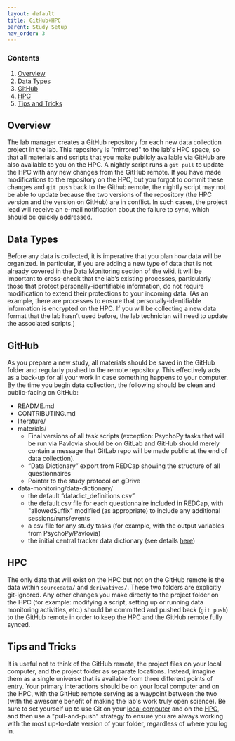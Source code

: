 ```yaml
---
layout: default
title: GitHub+HPC
parent: Study Setup
nav_order: 3
---
```


### Contents
1. [Overview](#overview)
2. [Data Types](#data-types)
3. [GitHub](#github)
4. [HPC](#hpc)
5. [Tips and Tricks](#tips-and-tricks)



## Overview
The lab manager creates a GitHub repository for each new data collection project in the lab. This repository is "mirrored" to the lab's HPC space, so that all materials and scripts that you make publicly available via GitHub are also available to you on the HPC. A nightly script runs a `git pull` to update the HPC with any new changes from the GitHub remote. If you have made modifications to the repository on the HPC, but you forgot to commit these changes and `git push` back to the Github remote, the nightly script may not be able to update because the two versions of the repository (the HPC version and the version on GitHub) are in conflict. In such cases, the project lead will receive an e-mail notification about the failure to sync, which should be quickly addressed.


## Data Types
Before any data is collected, it is imperative that you plan how data will be organized.  In particular, if you are adding a new type of data that is not already covered in the [Data Monitoring](https://ndclab.github.io/wiki/docs/etiquette/data-monitoring.html) section of the wiki, it will be important to cross-check that the lab’s existing processes, particularly those that protect personally-identifiable information, do not require modification to extend their protections to your incoming data.  (As an example, there are processes to ensure that personally-identifiable information is encrypted on the HPC.  If you will be collecting a new data format that the lab hasn’t used before, the lab technician will need to update the associated scripts.)


## GitHub
As you prepare a new study, all materials should be saved in the GitHub folder and regularly pushed to the remote repository.  This effectively acts as a back-up for all your work in case something happens to your computer.  By the time you begin data collection, the following should be clean and public-facing on GitHub:
- README.md
- CONTRIBUTING.md
- literature/
- materials/
     - Final versions of all task scripts (exception: PsychoPy tasks that will be run via Pavlovia should be on GitLab and GitHub should merely contain a message that GitLab repo will be made public at the end of data collection).
    - “Data Dictionary” export from REDCap showing the structure of all questionnaires
    - Pointer to the study protocol on gDrive
- data-monitoring/data-dictionary/
    - the default “datadict_definitions.csv”
    - the default csv file for each questionnaire included in REDCap, with "allowedSuffix" modified (as appropriate) to include any additional sessions/runs/events
    - a csv file for any study tasks (for example, with the output variables from PsychoPy/Pavlovia)
    - the initial central tracker data dictionary (see details [here](https://ndclab.github.io/wiki/docs/etiquette/data-monitoring.html#central-tracker)) 


## HPC
The only data that will exist on the HPC but not on the GitHub remote is the data within `sourcedata/` and `derivatives/`. These two folders are explicitly git-ignored. Any other changes you make directly to the project folder on the HPC (for example: modifying a script, setting up or running data monitoring activities, etc.) should be committed and pushed back (`git push`) to the GitHub remote in order to keep the HPC and the GitHub remote fully synced.


## Tips and Tricks
It is useful not to think of the GitHub remote, the project files on your local computer, and the project folder as separate locations. Instead, imagine them as a single universe that is available from three different points of entry. Your primary interactions should be on your local computer and on the HPC, with the GitHub remote serving as a waypoint between the two (with the awesome benefit of making the lab's work truly open science). Be sure to set yourself up to use Git on your [local computer](https://ndclab.github.io/wiki/docs/Onboarding/get-with-git.html) and on the [HPC](https://ndclab.github.io/wiki/docs/hpc/git-on-hpc.html), and then use a "pull-and-push" strategy to ensure you are always working with the most up-to-date version of your folder, regardless of where you log in.

